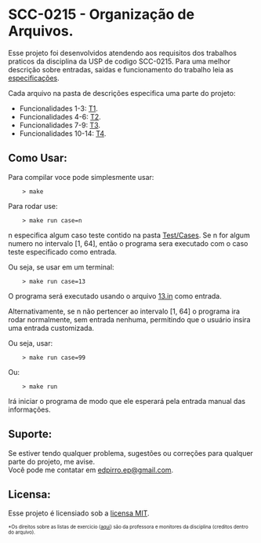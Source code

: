 SCC-0215 - Organização de Arquivos.
===================================

Esse projeto foi desenvolvidos atendendo aos requisitos dos trabalhos praticos da disciplina da USP de codigo SCC-0215.
Para uma melhor descrição sobre entradas, saidas e funcionamento do trabalho leia as [especificações](ProjDesc).

Cada arquivo na pasta de descrições especifica uma parte do projeto:
* Funcionalidades 1-3: [T1](ProjDesc/T1.pdf).
* Funcionalidades 4-6: [T2](ProjDesc/T2.pdf).
* Funcionalidades 7-9: [T3](ProjDesc/T3.pdf).
* Funcionalidades 10-14: [T4](ProjDesc/T4.pdf).

Como Usar:
----------

Para compilar voce pode simplesmente usar:
```shell
    > make
```
Para rodar use:
```shell
    > make run case=n
```
n especifica algum caso teste contido na pasta [Test/Cases](Test/Cases/).
Se n for algum numero no intervalo [1, 64], então o programa sera executado com o caso teste especificado como entrada. 

Ou seja, se usar em um terminal:
```shell
    > make run case=13
```
O programa será executado usando o arquivo [13.in](Test/Cases/13.in) como entrada.

Alternativamente, se n não pertencer ao intervalo [1, 64] o programa ira rodar normalmente, sem entrada nenhuma, permitindo que o usuário insira uma entrada customizada.

Ou seja, usar:
```shell
    > make run case=99
```
Ou:
```shell
    > make run
```
Irá iniciar o programa de modo que ele esperará pela entrada manual das informações.

Suporte:
-------

Se estiver tendo qualquer problema, sugestões ou correções para qualquer parte do projeto, me avise.<br>
Você pode me contatar em edpirro.ep@gmail.com.

Licensa:
-------
Esse projeto é licensiado sob a [licensa MIT](LICENSE).

<sub><sup>
*Os direitos sobre as listas  de exercicio ([aqui](ProjDesc)) são da professora e monitores da disciplina (creditos dentro do arquivo).
</sup></sub>
